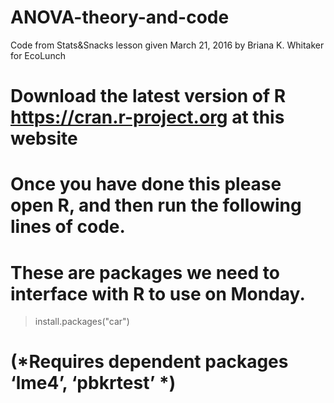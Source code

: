 # ANOVA-theory-and-code
Code from Stats&amp;Snacks lesson given March 21, 2016 by Briana K. Whitaker for EcoLunch

# Download the latest version of R https://cran.r-project.org at this website 
# Once you have done this please open R, and then run the following lines of code. 
#      These are packages we need to interface with R to use on Monday.
> install.packages("car")
# (*Requires dependent packages ‘lme4’, ‘pbkrtest’ *)
